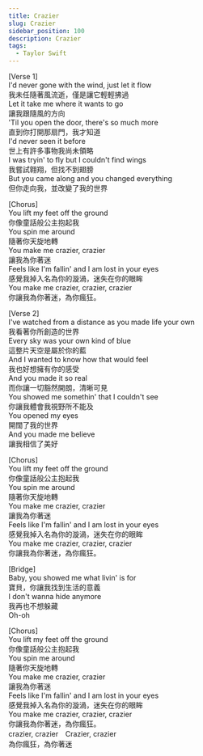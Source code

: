 ```yaml
---
title: Crazier
slug: Crazier
sidebar_position: 100
description: Crazier
tags:
  - Taylor Swift
---
```

  

  
[Verse 1]  
I'd never gone with the wind, just let it flow  
我未任隨著風流逝，僅是讓它輕輕拂過  
Let it take me where it wants to go  
讓我跟隨風的方向  
'Til you open the door, there's so much more  
直到你打開那扇門，我才知道  
I'd never seen it before  
世上有許多事物我尚未領略  
I was tryin' to fly but I couldn't find wings  
我嘗試翱翔，但找不到翅膀  
But you came along and you changed everything  
但你走向我，並改變了我的世界  
  
[Chorus]  
You lift my feet off the ground  
你像童話般公主抱起我  
You spin me around  
隨著你天旋地轉  
You make me crazier, crazier  
讓我為你著迷  
Feels like I'm fallin' and I am lost in your eyes  
感覺我掉入名為你的漩渦，迷失在你的眼眸  
You make me crazier, crazier, crazier  
你讓我為你著迷，為你瘋狂。  
  
[Verse 2]  
I've watched from a distance as you made life your own  
我看著你所創造的世界  
Every sky was your own kind of blue  
這整片天空是屬於你的藍  
And I wanted to know how that would feel  
我也好想擁有你的感受  
And you made it so real  
而你讓一切豁然開朗，清晰可見  
You showed me somethin' that I couldn't see  
你讓我體會我視野所不能及  
You opened my eyes  
開闊了我的世界  
And you made me believe  
讓我相信了美好  
  
[Chorus]  
You lift my feet off the ground  
你像童話般公主抱起我  
You spin me around  
隨著你天旋地轉  
You make me crazier, crazier  
讓我為你著迷  
Feels like I'm fallin' and I am lost in your eyes  
感覺我掉入名為你的漩渦，迷失在你的眼眸  
You make me crazier, crazier, crazier  
你讓我為你著迷，為你瘋狂。  
  
[Bridge]  
Baby, you showed me what livin' is for  
寶貝，你讓我找到生活的意義  
I don't wanna hide anymore  
我再也不想躲藏  
Oh-oh  
  
[Chorus]  
You lift my feet off the ground  
你像童話般公主抱起我  
You spin me around  
隨著你天旋地轉  
You make me crazier, crazier  
讓我為你著迷  
Feels like I'm fallin' and I am lost in your eyes  
感覺我掉入名為你的漩渦，迷失在你的眼眸  
You make me crazier, crazier, crazier  
你讓我為你著迷，為你瘋狂。  
crazier, crazier　Crazier, crazier  
為你瘋狂，為你著迷    


